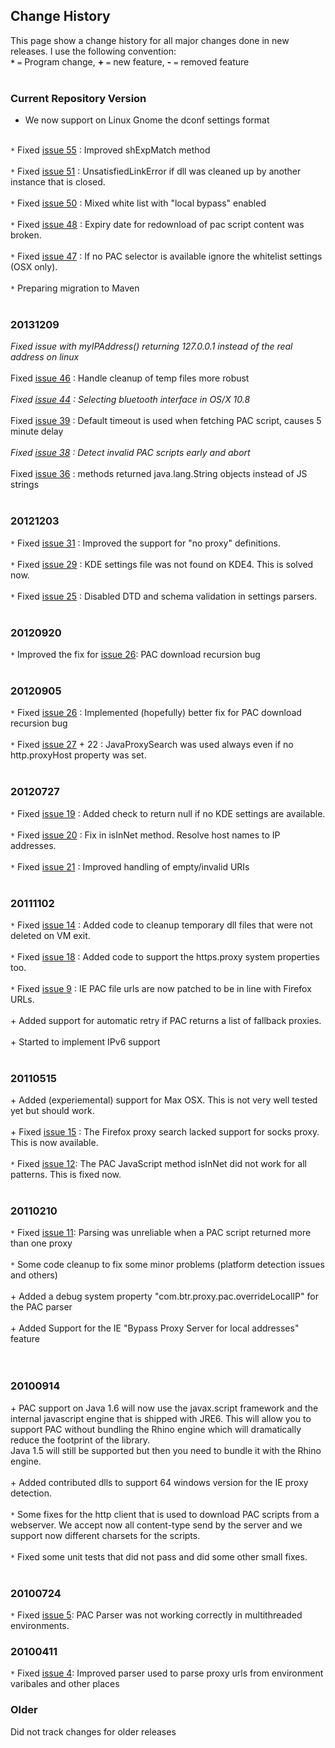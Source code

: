 ## Change History ##

This page show a change history for all major changes done in new releases.
I use the following convention:<br>
<b><code>*</code></b> <code>=</code> Program change, <b>+</b> <code>=</code> new feature, <b>-</b> <code>=</code> removed feature<br>
<br>
<h3>Current Repository Version</h3>

+ We now support on Linux Gnome the dconf settings format<br>
<br>
<code>*</code> Fixed  <a href='https://code.google.com/p/proxy-vole/issues/detail?id=55'>issue 55</a> : Improved shExpMatch method<br>
<br>
<code>*</code> Fixed  <a href='https://code.google.com/p/proxy-vole/issues/detail?id=51'>issue 51</a> :	UnsatisfiedLinkError if dll was cleaned up by another instance that is closed.<br>
<br>
<code>*</code> Fixed  <a href='https://code.google.com/p/proxy-vole/issues/detail?id=50'>issue 50</a> : Mixed white list with "local bypass" enabled<br>
<br>
<code>*</code> Fixed  <a href='https://code.google.com/p/proxy-vole/issues/detail?id=48'>issue 48</a> : Expiry date for redownload of pac script content was broken.<br>
<br>
<code>*</code> Fixed  <a href='https://code.google.com/p/proxy-vole/issues/detail?id=47'>issue 47</a> : If no PAC selector is available ignore the whitelist settings (OSX only).<br>
<br>
<code>*</code> Preparing migration to Maven<br>
<br>
<h3>20131209</h3>

<code>*</code> Fixed issue with myIPAddress() returning 127.0.0.1 instead of the real address on linux<br>
<br>
<code>*</code> Fixed  <a href='https://code.google.com/p/proxy-vole/issues/detail?id=46'>issue 46</a> : Handle cleanup of temp files more robust<br>
<br>
<code>*</code> Fixed  <a href='https://code.google.com/p/proxy-vole/issues/detail?id=44'>issue 44</a> : Selecting bluetooth interface in OS/X 10.8<br>
<br>
<code>*</code> Fixed  <a href='https://code.google.com/p/proxy-vole/issues/detail?id=39'>issue 39</a> : Default timeout is used when fetching PAC script, causes 5 minute delay<br>
<br>
<code>*</code> Fixed  <a href='https://code.google.com/p/proxy-vole/issues/detail?id=38'>issue 38</a> : Detect invalid PAC scripts early and abort<br>
<br>
<code>*</code> Fixed  <a href='https://code.google.com/p/proxy-vole/issues/detail?id=36'>issue 36</a> : methods returned java.lang.String objects instead of JS strings<br>
<br>
<h3>20121203</h3>
<code>*</code> Fixed <a href='https://code.google.com/p/proxy-vole/issues/detail?id=31'>issue 31</a> : Improved the support for "no proxy" definitions.<br>
<br>
<code>*</code> Fixed <a href='https://code.google.com/p/proxy-vole/issues/detail?id=29'>issue 29</a> : KDE settings file was not found on KDE4. This is solved now.<br>
<br>
<code>*</code> Fixed <a href='https://code.google.com/p/proxy-vole/issues/detail?id=25'>issue 25</a> : Disabled DTD and schema validation in settings parsers.<br>
<br>
<h3>20120920</h3>
<code>*</code> Improved the fix for <a href='https://code.google.com/p/proxy-vole/issues/detail?id=26'>issue 26</a>: PAC download recursion bug<br>
<br>
<h3>20120905</h3>
<code>*</code> Fixed  <a href='https://code.google.com/p/proxy-vole/issues/detail?id=26'>issue 26</a> : Implemented (hopefully) better fix for PAC download recursion bug<br>
<br>
<code>*</code> Fixed  <a href='https://code.google.com/p/proxy-vole/issues/detail?id=27'>issue 27</a> + 22 : JavaProxySearch was used always even if no http.proxyHost property was set.<br>
<br>
<h3>20120727</h3>
<code>*</code> Fixed  <a href='https://code.google.com/p/proxy-vole/issues/detail?id=19'>issue 19</a> : Added check to return null if no KDE settings are available.<br>
<br>
<code>*</code> Fixed  <a href='https://code.google.com/p/proxy-vole/issues/detail?id=20'>issue 20</a> : Fix in isInNet method. Resolve host names to IP addresses.<br>
<br>
<code>*</code> Fixed  <a href='https://code.google.com/p/proxy-vole/issues/detail?id=21'>issue 21</a> : Improved handling of empty/invalid URIs<br>
<br>
<h3>20111102</h3>
<code>*</code> Fixed  <a href='https://code.google.com/p/proxy-vole/issues/detail?id=14'>issue 14</a> : Added code to cleanup temporary dll files that were not deleted on VM exit.<br>
<br>
<code>*</code> Fixed  <a href='https://code.google.com/p/proxy-vole/issues/detail?id=18'>issue 18</a> : Added code to support the https.proxy system properties too.<br>
<br>
<code>*</code> Fixed  <a href='https://code.google.com/p/proxy-vole/issues/detail?id=9'>issue  9</a> : IE PAC file urls are now patched to be in line with Firefox URLs.<br>
<br>
+ Added support for automatic retry if PAC returns a list of fallback proxies.<br>
<br>
+ Started to implement IPv6 support<br>
<br>
<h3>20110515</h3>
+ Added (experiemental) support for Max OSX. This is not very well tested yet but should work.<br>
<br>
+ Fixed  <a href='https://code.google.com/p/proxy-vole/issues/detail?id=15'>issue 15</a> : The Firefox proxy search lacked support for socks proxy. This is now available.<br>
<br>
<code>*</code> Fixed <a href='https://code.google.com/p/proxy-vole/issues/detail?id=12'>issue 12</a>: The PAC JavaScript method isInNet did not work for all patterns. This is fixed now.<br>
<br>
<h3>20110210</h3>
<code>*</code> Fixed <a href='https://code.google.com/p/proxy-vole/issues/detail?id=11'>issue 11</a>: Parsing was unreliable when a PAC script returned more than one proxy<br>
<br>
<code>*</code> Some code cleanup to fix some minor problems (platform detection issues and others)<br>
<br>
+ Added a debug system property "com.btr.proxy.pac.overrideLocalIP" for the PAC parser<br>
<br>
+ Added Support for the IE "Bypass Proxy Server for local addresses" feature<br>
<br>
<br>
<h3>20100914</h3>
+ PAC support on Java 1.6 will now use the javax.script framework and the internal javascript engine that is shipped with JRE6. This will allow you to support PAC without bundling the Rhino engine which will dramatically reduce the footprint of the library.<br>
Java 1.5 will still be supported but then you need to bundle it with the Rhino engine.<br>
<br>
+ Added contributed dlls to support 64 windows version for the IE proxy detection.<br>
<br>
<code>*</code> Some fixes for the http client that is used to download PAC scripts from a webserver. We accept now all content-type send by the server and we support now different charsets for the scripts.<br>
<br>
<code>*</code> Fixed some unit tests that did not pass and did some other small fixes.<br>
<br>
<h3>20100724</h3>
<code>*</code> Fixed <a href='https://code.google.com/p/proxy-vole/issues/detail?id=5'>issue 5</a>: PAC Parser was not working correctly in multithreaded environments. <br>

<h3>20100411</h3>
<code>*</code> Fixed <a href='https://code.google.com/p/proxy-vole/issues/detail?id=4'>issue 4</a>: Improved parser used to parse proxy urls from environment varibales and other places  <br>

<h3>Older</h3>
Did not track changes for older releases